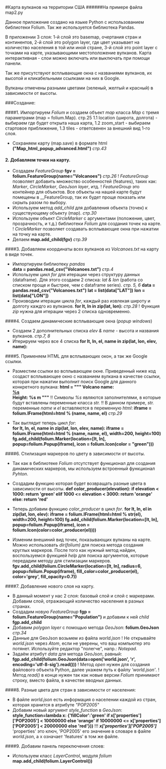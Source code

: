 #Карта вулканов на территории США
######На примере файла map2.py

Данное приложение создано на языке Python с использованием библиотеки Folium.
Так же используется библиотека Pandas.

В приложении 3 слоя: 1-й слой это basemap, очертания стран и континентов, 2-й слой это polygon layer, 
где цвет указывает на количество населения в той или иной стране, 3-й слой это point layer с точками на карте, указывающими местоположение вулканов. Карта интерактивная - слои можно включать или выключать при помощи панели.

Так же присутствуют всплывающие окна с названиями вулканов, их высотой и кликабельными 
ссылками на них в Google.

Вулканы отмечены разными цветами (зеленый, желтый и красный) в зависимости от высоты.

###Создание:

####1. Импортируем _Folium_ и создаем объект _map_ класса _Map_ с тремя параметрами (map = folium.Map). стр.25
1.1 location (широта, долгота) - выбираем где будет открыта наша карта, 
1.2 zoom_start - выбираем стартовое приближение,
1.3 tiles - ответсвенен за внешний вид 1-го слоя.
* Сохраняем карту (map.save) в формате html
__("Map_html_popup_advanced.html")__   _стр.43_

#### 2. Добавляем точки на карту.
* Создадем _FeatureGroup_ 
__fgv = folium.FeatureGroup(name="Volcanoes")__  _стр.26_
! _FeatureGroup_ позволяет добавить множество особенностей (features), таких как: _Marker_, _CircleMarker_, _GeoJson layer_, итд.
! _FeatureGroup_ это контейнер для объектов. Все объекты на нашей карте будут помещены в __FeatureGroup, так их будет проще 
показать или скрыть разом по выбору.
* Используем метод _add_child_ для добавления объекта (точек) к существующему объекту (map). _стр.30_
* Используем объект _CircleMarker_ с аргументами (положение, цвет, прозрачность, и т.д.) библиотеки _Folium_ для создания точек на карте.
! _CircleMarker_ позволяет создавать всплывающие окна при нажатии на точку на карте.
* Делаем    __map.add_child(fgv)__   _стр.39_


####3. Добавляем координаты всех вулканов из _Volcanoes.txt_ на карту в виде точек.
* Импортируем библиотеку _pandas_    
__data = pandas.read_csv("Volcanoes.txt")__ _стр.4_
* Используем цикл _for_ для итерации через структуру данных (dataframe). 
Для этого создаем 2 списка: _lat & lon_ (работа со списком проще и быстрее, чем с dataframe series). _стр. 5, 6_
__data = pandas.read_csv("Volcanoes.txt")__
__lat = list(data["LAT"])__
__lon = list(data["LON"])__
* Производим итерации цикла _for_, каждый раз извлекая широту и долготу каждго из вулканов.
__for lt, ln in zip(lat, lon):__  _стр.28_
! Функция _zip_ нужна для итерации через 2 списка одновременно.


####4. Создаем динамические всплывающие окна (_popup windows_)
* Создаем 2 дополнительных списка _elev & name_ - высота и названия вулканов.  _стр.7, 8_
* Итерируем через все 4 списка 
__for lt, ln, el, name in zip(lat, lon, elev, name):__


####5. Применяем HTML для всплывающих окон, а так же Google ссылки.
* Разместим ссылки во всплывающем окне. Приведенный ниже код создаст всплывающее окно с названием 
вулкана в качестве ссылки, которая при нажатии выполнит поиск Google для данного конкретного вулкана:
__html = """
Volcano name:<br>
<a href="https://www.google.com/search?q=%%22%s%%22" target="_blank">%s</a><br>
Height: %s m
"""__
!! Символы _%s_ являются заполнителями, в которые будут вставлены переменные класса _str._
!! В данном примере, _str._ переменные _name_ и _el_ вставляются в переменную _html_:
__iframe = folium.IFrame(html=html % (name, name, el)__  _стр.29_

* Так выглядит теперь цикл _for_:  
__for lt, ln, el, name in zip(lat, lon, elev, name):
    iframe = folium.IFrame(html=html % (name, name, el), width=200, height=100)
    fg.add_child(folium.Marker(location=[lt, ln], popup=folium.Popup(iframe), icon = folium.Icon(color = "green")))__


####6. Стилизация маркеров по цвету в зависимости от высоты.
* Так как в библиотеке _Folium_ отсутствует функционал для создания динамических маркеров, мы используем встроенный функционал _Pyhton_.
* Создадим функцию которая будет возвращать разные цвета в зависимости от высоты.
__def color_producer(elevation):
    if elevation < 1000:
        return 'green'
    elif 1000 <= elevation < 3000:
        return 'orange'
    else:
        return 'red'__

* Теперь добавим функцию _color_producer_ в цикл _for_. 
__for lt, ln, el in zip(lat, lon, elev):
    iframe = folium.IFrame(html=html % str(el), width=200, height=100)
    fg.add_child(folium.Marker(location=[lt, ln], popup=folium.Popup(iframe), icon = folium.Icon(color=color_producer(el))))__

* Изменим внешиний вид точек, показывающих вулканы на карте.
Можно использовать _dir(folium)_ для поиска метода создания круглых маркеров.
После того как нужный метод найден, воспользуемся функцией _help_ для поиска аргументов, 
которые передадим методу для стилизации маркеров.
__fgv.add_child(folium.CircleMarker(location=[lt, ln], radius=6, popup=folium.Popup(iframe), fill_color=color_producer(el), color='grey', fill_opacity=0.7))__


####7. Добавление нового слоя на карту.
* В данный момент у нас 2 слоя: базовый слой и слой с маркерами. Добавим слой, отражающий количество населения в разных странах.
* Создадим новую _FeatureGroup_
__fgp = folium.FeatureGroup(name="Population")__  и добавим к ней _child_  __fgp.add_child__
* Добавим _polygon layer_ с помощью метода _GeoJson_: __folium.GeoJson__    _стр.34_
* Данные для GeoJson возьмем из файла _world.json_
! Не открывайте _world.json_ через _Atom_, если не уверены, что ваш компьютер это потянет. Используйте редактор "полегче", напр.: _Notepad_.
* Задаём атрибут _data_ для метода _GeoJson_, равный: 
__fgp.add_child(folium.GeoJson(data=open('world.json', 'r', encoding='utf-8-sig').read()))__
! Метод _open_ нужен для создания файлового объекта Python, далее укажем путь к файлу _'world.json'_.
! Метод _read()_ в конце нужен так как новые версии _Folium_ принимают строку, вместо файла, в качестве вводных данных.


####8. Разные цвета для стран в зависимости от населения:
* В файле _world.json_ есть информация о населении каждой из стран, которая хранится в атрибуте _"POP2005"_
* Добавим новый аргумент _style_function_ в _GeoJson_:
__style_function=lambda x: {'fillColor':'green' if x['properties']['POP2005'] < 10000000
else 'orange' if 10000000 <= x['properties']['POP2005'] < 20000000 else 'red'}))__
!!! ___x['properties']['POP2005']___  'properties' это ключ, 'POP2005' его значение в словаре в файле _world.json_, 
а x означает 'features' в том же файле.


####9. Добавим панель переключения слоев:
* Используем класс _LayerControl_, модуля _folium_
__map.add_child(folium.LayerControl())__

